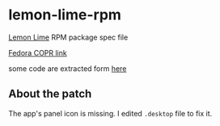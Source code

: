 # lemon-lime-rpm
[Lemon Lime](https://github.com/Project-LemonLime/Project_LemonLime) RPM package spec file

[Fedora COPR link](https://copr.fedorainfracloud.org/coprs/zhangyaoan/lemon-lime/)

some code are extracted form [here](https://github.com/Project-LemonLime/Project_LemonLime/blob/master/makespec/lemonlime.spec.in)

## About the patch
The app's panel icon is missing. I edited `.desktop` file to fix it.
